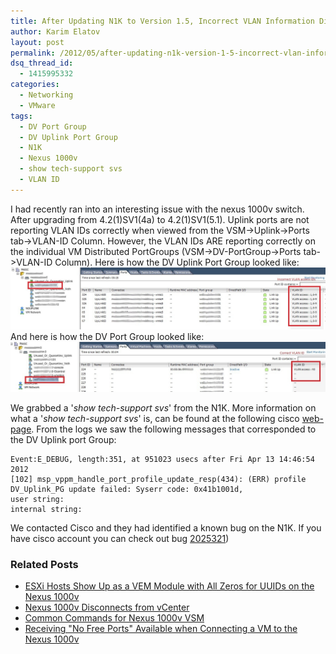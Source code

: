 ```yaml
---
title: After Updating N1K to Version 1.5, Incorrect VLAN Information Displayed Under DV Uplink Port Groups but not Under DV Port Groups
author: Karim Elatov
layout: post
permalink: /2012/05/after-updating-n1k-version-1-5-incorrect-vlan-information-displayed-under-dv-uplink-port-groups-under-dv-port-groups/
dsq_thread_id:
  - 1415995332
categories:
  - Networking
  - VMware
tags:
  - DV Port Group
  - DV Uplink Port Group
  - N1K
  - Nexus 1000v
  - show tech-support svs
  - VLAN ID
---
```

I had recently ran into an interesting issue with the nexus 1000v switch. After upgrading from 4.2(1)SV1(4a) to 4.2(1)SV1(5.1). Uplink ports are not reporting VLAN IDs correctly when viewed from the VSM->Uplink->Ports tab->VLAN-ID Column. However, the VLAN IDs ARE reporting correctly on the individual VM Distributed PortGroups (VSM->DV-PortGroup->Ports tab->VLAN-ID Column). Here is how the DV Uplink Port Group looked like:
![uplink_1](https://github.com/elatov/uploads/raw/master/2012/04/uplink_1.jpg)
And here is how the DV Port Group looked like:
![dportgroup_1](https://github.com/elatov/uploads/raw/master/2012/04/dportgroup_11.jpg)

We grabbed a '*show tech-support svs*' from the N1K. More information on what a '*show tech-support svs*' is, can be found at the following cisco [web-page](http://www.cisco.com/en/US/docs/switches/datacenter/nexus1000/sw/4_0/troubleshooting/configuration/guide/trouble_18b4contact.html). From the logs we saw the following messages that corresponded to the DV Uplink port Group:


	Event:E_DEBUG, length:351, at 951023 usecs after Fri Apr 13 14:46:54 2012
	[102] msp_vppm_handle_port_profile_update_resp(434): (ERR) profile DV_Uplink_PG update failed: Syserr code: 0x41b1001d,
	user string:
	internal string:


We contacted Cisco and they had identified a known bug on the N1K. If you have cisco account you can check out bug [2025321](http://tools.cisco.com/Support/BugToolKit/search/getBugDetails.do?method=fetchBugDetails&bugId=CSCtz24512))

### Related Posts

- [ESXi Hosts Show Up as a VEM Module with All Zeros for UUIDs on the Nexus 1000v](/2013/01/esxi-hosts-show-up-as-a-vem-module-with-all-zeros-for-uuids-on-the-nexus-1000v/)
- [Nexus 1000v Disconnects from vCenter](/2012/09/nexus-1000v-disconnects-from-vcenter/)
- [Common Commands for Nexus 1000v VSM](/2012/08/common-commands-for-nexus-1000v-vsm/)
- [Receiving "No Free Ports" Available when Connecting a VM to the Nexus 1000v](/2012/07/receiving-no-free-ports-available-connecting-vm-nexus-1000v/)

